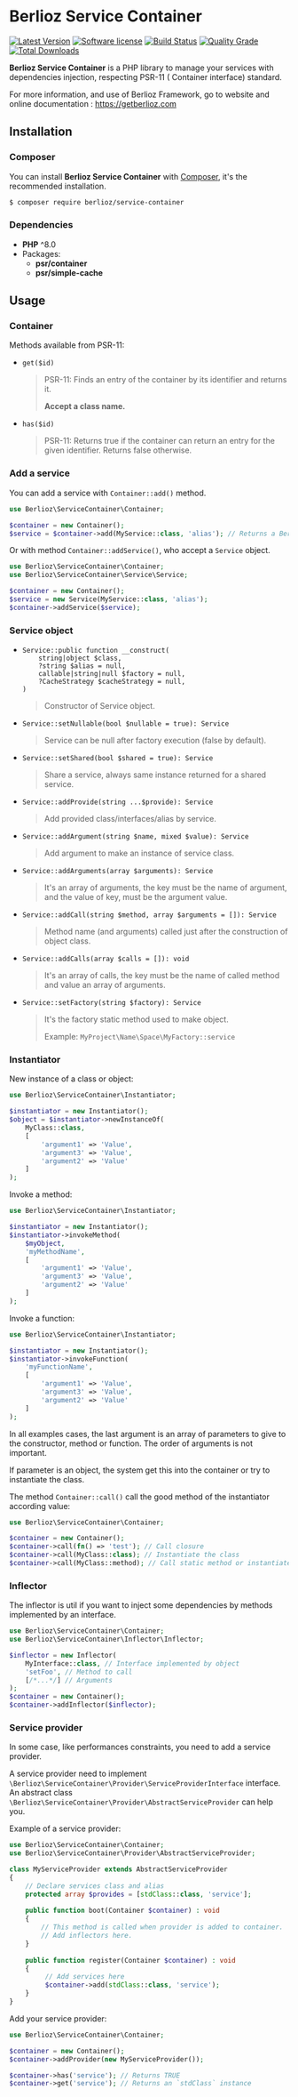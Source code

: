 # Berlioz Service Container

[![Latest Version](https://img.shields.io/packagist/v/berlioz/service-container.svg?style=flat-square)](https://github.com/BerliozFramework/ServiceContainer/releases)
[![Software license](https://img.shields.io/github/license/BerliozFramework/ServiceContainer.svg?style=flat-square)](https://github.com/BerliozFramework/ServiceContainer/blob/2.x/LICENSE)
[![Build Status](https://img.shields.io/github/workflow/status/BerliozFramework/ServiceContainer/Tests/2.x.svg?style=flat-square)](https://github.com/BerliozFramework/ServiceContainer/actions/workflows/tests.yml?query=branch%3A2.x)
[![Quality Grade](https://img.shields.io/codacy/grade/cb21d20358cc4ba2be5ab42bf0ddb8b2/2.x.svg?style=flat-square)](https://www.codacy.com/manual/BerliozFramework/ServiceContainer)
[![Total Downloads](https://img.shields.io/packagist/dt/berlioz/service-container.svg?style=flat-square)](https://packagist.org/packages/berlioz/service-container)

**Berlioz Service Container** is a PHP library to manage your services with dependencies injection, respecting PSR-11 (
Container interface) standard.

For more information, and use of Berlioz Framework, go to website and online documentation :
https://getberlioz.com

## Installation

### Composer

You can install **Berlioz Service Container** with [Composer](https://getcomposer.org/), it's the recommended
installation.

```bash
$ composer require berlioz/service-container
```

### Dependencies

* **PHP** ^8.0
* Packages:
    * **psr/container**
    * **psr/simple-cache**

## Usage

### Container

Methods available from PSR-11:

- `get($id)`

  > PSR-11: Finds an entry of the container by its identifier and returns it.
  >
  > **Accept a class name.**

- `has($id)`

  > PSR-11: Returns true if the container can return an entry for the given identifier.
  > Returns false otherwise.

### Add a service

You can add a service with `Container::add()` method.

```php
use Berlioz\ServiceContainer\Container;

$container = new Container();
$service = $container->add(MyService::class, 'alias'); // Returns a Berlioz\ServiceContainer\Service\Service object
```

Or with method `Container::addService()`, who accept a `Service` object.

```php
use Berlioz\ServiceContainer\Container;
use Berlioz\ServiceContainer\Service\Service;

$container = new Container();
$service = new Service(MyService::class, 'alias');
$container->addService($service);
```

### Service object

- ```
  Service::public function __construct(
      string|object $class,
      ?string $alias = null,
      callable|string|null $factory = null,
      ?CacheStrategy $cacheStrategy = null,
  )
  ```

  > Constructor of Service object.

- `Service::setNullable(bool $nullable = true): Service`

  > Service can be null after factory execution (false by default).

- `Service::setShared(bool $shared = true): Service`

  > Share a service, always same instance returned for a shared service.

- `Service::addProvide(string ...$provide): Service`

  > Add provided class/interfaces/alias by service.

- `Service::addArgument(string $name, mixed $value): Service`

  > Add argument to make an instance of service class.

- `Service::addArguments(array $arguments): Service`

  > It's an array of arguments, the key must be the name of argument, and the value of key, must be the argument value.

- `Service::addCall(string $method, array $arguments = []): Service`

  > Method name (and arguments) called just after the construction of object class.

- `Service::addCalls(array $calls = []): void`

  > It's an array of calls, the key must be the name of called method and value an array of arguments.

- `Service::setFactory(string $factory): Service`

  > It's the factory static method used to make object.
  >
  > Example: `MyProject\Name\Space\MyFactory::service`

### Instantiator

New instance of a class or object:

```php
use Berlioz\ServiceContainer\Instantiator;

$instantiator = new Instantiator();
$object = $instantiator->newInstanceOf(
    MyClass::class,
    [
        'argument1' => 'Value',
        'argument3' => 'Value',
        'argument2' => 'Value'
    ]
);
```

Invoke a method:

```php
use Berlioz\ServiceContainer\Instantiator;

$instantiator = new Instantiator();
$instantiator->invokeMethod(
    $myObject,
    'myMethodName',
    [
        'argument1' => 'Value',
        'argument3' => 'Value',
        'argument2' => 'Value'
    ]
);
```

Invoke a function:

```php
use Berlioz\ServiceContainer\Instantiator;

$instantiator = new Instantiator();
$instantiator->invokeFunction(
    'myFunctionName',
    [
        'argument1' => 'Value',
        'argument3' => 'Value',
        'argument2' => 'Value'
    ]
);
```

In all examples cases, the last argument is an array of parameters to give to the constructor, method or function. The
order of arguments is not important.

If parameter is an object, the system get this into the container or try to instantiate the class.

The method `Container::call()` call the good method of the instantiator according value:

```php
use Berlioz\ServiceContainer\Container;

$container = new Container();
$container->call(fn() => 'test'); // Call closure
$container->call(MyClass::class); // Instantiate the class
$container->call(MyClass::method); // Call static method or instantiate the class and call method 
```

### Inflector

The inflector is util if you want to inject some dependencies by methods implemented by an interface.

```php
use Berlioz\ServiceContainer\Container;
use Berlioz\ServiceContainer\Inflector\Inflector;

$inflector = new Inflector(
    MyInterface::class, // Interface implemented by object
    'setFoo', // Method to call
    [/*...*/] // Arguments
);
$container = new Container();
$container->addInflector($inflector);
```

### Service provider

In some case, like performances constraints, you need to add a service provider.

A service provider need to implement `\Berlioz\ServiceContainer\Provider\ServiceProviderInterface` interface. An
abstract class `\Berlioz\ServiceContainer\Provider\AbstractServiceProvider` can help you.

Example of a service provider:

```php
use Berlioz\ServiceContainer\Container;
use Berlioz\ServiceContainer\Provider\AbstractServiceProvider;

class MyServiceProvider extends AbstractServiceProvider
{
    // Declare services class and alias
    protected array $provides = [stdClass::class, 'service'];
    
    public function boot(Container $container) : void
    {
        // This method is called when provider is added to container.
        // Add inflectors here.
    }
    
    public function register(Container $container) : void
    {
         // Add services here
         $container->add(stdClass::class, 'service');
    }
}
```

Add your service provider:

```php
use Berlioz\ServiceContainer\Container;

$container = new Container();
$container->addProvider(new MyServiceProvider());

$container->has('service'); // Returns TRUE
$container->get('service'); // Returns an `stdClass` instance
```